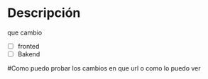 # Descripción
que cambio

- [ ] fronted
- [ ] Bakend

#Como puedo probar los cambios
en que url o como lo puedo ver
